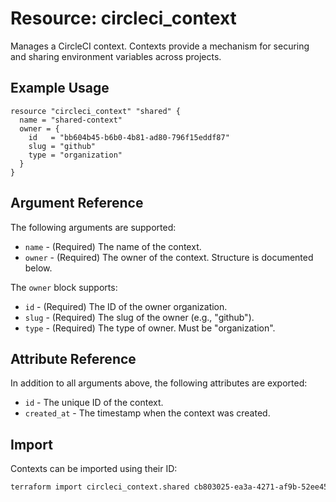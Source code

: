 # Resource: circleci_context

Manages a CircleCI context. Contexts provide a mechanism for securing and sharing environment variables across projects.

## Example Usage

```hcl
resource "circleci_context" "shared" {
  name = "shared-context"
  owner = {
    id   = "bb604b45-b6b0-4b81-ad80-796f15eddf87"
    slug = "github"
    type = "organization"
  }
}
```

## Argument Reference

The following arguments are supported:

* `name` - (Required) The name of the context.
* `owner` - (Required) The owner of the context. Structure is documented below.

The `owner` block supports:

* `id` - (Required) The ID of the owner organization.
* `slug` - (Required) The slug of the owner (e.g., "github").
* `type` - (Required) The type of owner. Must be "organization".

## Attribute Reference

In addition to all arguments above, the following attributes are exported:

* `id` - The unique ID of the context.
* `created_at` - The timestamp when the context was created.

## Import

Contexts can be imported using their ID:

```bash
terraform import circleci_context.shared cb803025-ea3a-4271-af9b-52ee456a5de9
```
